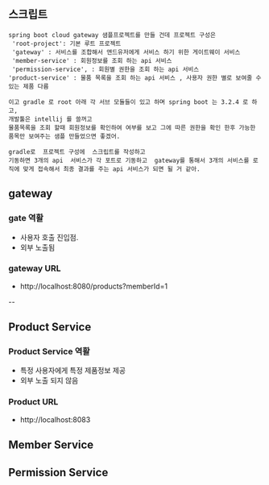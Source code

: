 
## 스크립트
``` 
spring boot cloud gateway 샘플프로젝트를 만들 건데 프로젝트 구성은 
 'root-project': 기본 루트 프로젝트
 'gateway' : 서비스를 조합해서 앤드유저에게 서비스 하기 위한 게이트웨이 서비스
 'member-service' : 회원정보를 조회 하는 api 서비스
 'permission-service', : 회원별 권한을 조회 하는 api 서비스
'product-service' : 물품 목록을 조회 하는 api 서비스 , 사용자 권한 별로 보여줄 수 있는 제품 다름

이고 gradle 로 root 아래 각 서브 모듈들이 있고 하며 spring boot 는 3.2.4 로 하고, 
개발툴은 intellij 를 쓸꺼고 
물품목록을 조회 할때 회원정보를 확인하여 여부를 보고 그에 따른 권한을 확인 한후 가능한 품목만 보여주는 샘플 만들었으면 좋겠어. 

gradle로  프로젝트 구성에  스크립트를 작성하고 
기동하면 3개의 api  서비스가 각 포트로 기동하고  gateway를 통해서 3개의 서비스를 로직에 맞게 접속해서 최종 결과를 주는 api 서비스가 되면 될 거 같아.
```

## gateway 
### gate 역활 
 - 사용자 호출 진입점.
 - 외부 노출됨
### gateway URL
- http://localhost:8080/products?memberId=1

-- 

## Product Service
### Product Service 역활
- 특정 사용자에게 특정 제품정보 제공
- 외부 노출 되지 않음

### Product URL
- http://localhost:8083 

## Member Service

## Permission Service


